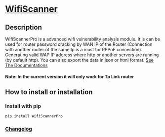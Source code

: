# [WifiScanner](https://github.com/Tonmoy-abc/WifiScanner/)

## Description

WifiScannerPro is a advanced wifi vulnerability analysis module. It is can be used for router password cracking by WAN IP of the Router (Connection with another router of the same Ip is a must for PPPoE connection). Generating valid WAP IP address where http or another servers are running (by default http). You can also export the data in json or html format. [See The Documentations](https://github.com/Tonmoy-abc/WifiScanner/blob/main/md/uses.md)

#### Note: In the current version it will only work for Tp Link router

## How to install or installation
### Install with pip
```bash
pip install WifiScannerPro
```
### [Changelog](https://github.com/Tonmoy-abc/WifiScanner/blob/main/CHANGELOG.md)
